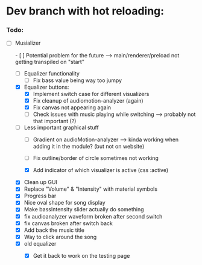 # Dev branch with hot reloading:

### Todo:
- [ ] Musializer

    - [ ] Potential problem for the future --> main/renderer/preload not getting transpiled on "start"

    - [ ] Equalizer functionality
        - [ ] Fix bass value being way too jumpy

    - [x] Equalizer buttons:
        - [x] Implement switch case for different visualizers
        - [x] Fix cleanup of audiomotion-analyzer (again)
        - [x] Fix canvas not appearing again
        - [ ] Check issues with music playing while switching --> probably not that important (?)

    - [ ] Less important graphical stuff
        - [ ] Gradient on audioMotion-analyzer
            --> kinda working when adding it in the module? (but not on website)
        - [ ] Fix outline/border of circle sometimes not working
        - [x] Add indicator of which visualizer is active (css :active)
    

    - [x] Clean up GUI
    - [x] Replace "Volume" & "Intensity" with material symbols
    - [x] Progress bar
    - [x] Nice oval shape for song display
    - [x] Make bassIntensity slider actually do something 
    - [x] fix audioanalyzer waveform broken after second switch
    - [x] fix canvas broken after switch back
    - [x] Add back the music title
    - [x] Way to click around the song
    - [x] old equalizer
        - [x] Get it back to work on the testing page

